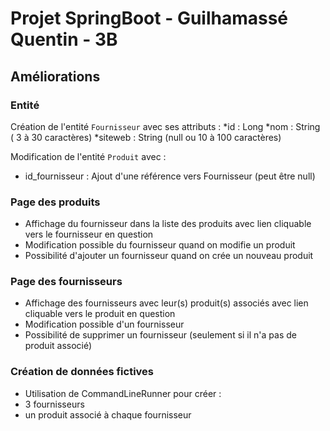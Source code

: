  # Projet SpringBoot - Guilhamassé Quentin - 3B

## Améliorations

### Entité

Création de l'entité `Fournisseur` avec ses attributs : 
 *id : Long
 *nom : String ( 3 à 30 caractères)
 *siteweb : String (null ou 10 à 100 caractères)

Modification de l'entité `Produit` avec : 
 * id_fournisseur : Ajout d'une référence vers Fournisseur (peut être null)

### Page des produits
* Affichage du fournisseur dans la liste des produits avec lien cliquable vers le fournisseur en question
* Modification possible du fournisseur quand on modifie un produit
* Possibilité d'ajouter un fournisseur quand on crée un nouveau produit

### Page des fournisseurs
* Affichage des fournisseurs avec leur(s) produit(s) associés avec lien cliquable vers le produit en question
* Modification possible d'un fournisseur
* Possibilité de supprimer un fournisseur (seulement si il n'a pas de produit associé)

### Création de données fictives
* Utilisation de CommandLineRunner pour créer : 
 * 3 fournisseurs
 * un produit associé à chaque fournisseur
